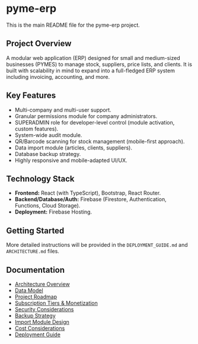 # pyme-erp

This is the main README file for the pyme-erp project.

## Project Overview
A modular web application (ERP) designed for small and medium-sized businesses (PYMES) to manage stock, suppliers, price lists, and clients. It is built with scalability in mind to expand into a full-fledged ERP system including invoicing, accounting, and more.

## Key Features
- Multi-company and multi-user support.
- Granular permissions module for company administrators.
- SUPERADMIN role for developer-level control (module activation, custom features).
- System-wide audit module.
- QR/Barcode scanning for stock management (mobile-first approach).
- Data import module (articles, clients, suppliers).
- Database backup strategy.
- Highly responsive and mobile-adapted UI/UX.

## Technology Stack
- **Frontend:** React (with TypeScript), Bootstrap, React Router.
- **Backend/Database/Auth:** Firebase (Firestore, Authentication, Functions, Cloud Storage).
- **Deployment:** Firebase Hosting.

## Getting Started
More detailed instructions will be provided in the `DEPLOYMENT_GUIDE.md` and `ARCHITECTURE.md` files.

## Documentation
- [Architecture Overview](ARCHITECTURE.md)
- [Data Model](DATA_MODEL.md)
- [Project Roadmap](ROADMAP.md)
- [Subscription Tiers & Monetization](SUBSCRIPTION_TIERS.md)
- [Security Considerations](SECURITY.md)
- [Backup Strategy](BACKUP_STRATEGY.md)
- [Import Module Design](IMPORT_MODULE.md)
- [Cost Considerations](COST_CONSIDERATIONS.md)
- [Deployment Guide](DEPLOYMENT_GUIDE.md)